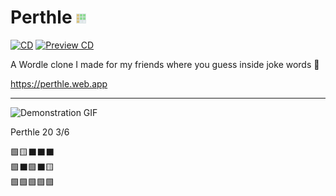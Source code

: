 # Perthle ![Favicon](web/favicon.png) 

[![CD](https://github.com/Alecadabra/perthle/actions/workflows/prod.yml/badge.svg)](https://github.com/Alecadabra/perthle/actions/workflows/prod.yml) [![Preview CD](https://github.com/Alecadabra/perthle/actions/workflows/stage.yml/badge.svg)](https://github.com/Alecadabra/perthle/actions/workflows/stage.yml)

A Wordle clone I made for my friends where you guess inside joke words 🥰

https://perthle.web.app

***

![Demonstration GIF](https://imgur.com/WRKisYn.gif)

Perthle 20 3/6

🟩🟨⬛⬛⬛<br>🟩⬛🟩⬛🟨<br>🟩🟩🟩🟩🟩
